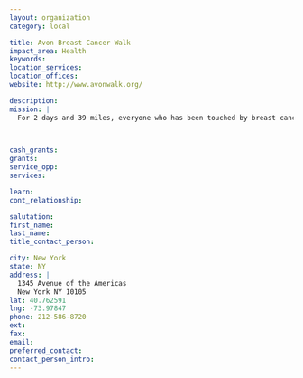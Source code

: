 ```yaml
---
layout: organization
category: local

title: Avon Breast Cancer Walk
impact_area: Health
keywords: 
location_services: 
location_offices: 
website: http://www.avonwalk.org/‎

description: 
mission: |
  For 2 days and 39 miles, everyone who has been touched by breast cancer touches you - in gratitude. Your participation - as a Walker, a Crew Member, a Volunteer or a Donor - will allow medically underserved women and men to be treated giving them access to the care they require. And hard-working research teams will be powered by the funds they need to fuel their quest for the cure.

  

cash_grants: 
grants: 
service_opp: 
services: 

learn: 
cont_relationship: 

salutation: 
first_name: 
last_name: 
title_contact_person: 

city: New York
state: NY
address: |
  1345 Avenue of the Americas     
  New York NY 10105
lat: 40.762591
lng: -73.97847
phone: 212-586-8720
ext: 
fax: 
email: 
preferred_contact: 
contact_person_intro: 
---
```

